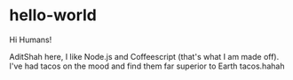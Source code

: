 # hello-world

Hi Humans!

AditShah here, I like Node.js and Coffeescript (that's what I am made off).
I've had tacos on the mood and find them far superior to Earth tacos.hahah
